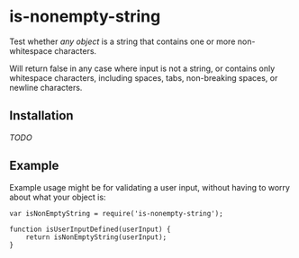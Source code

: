 # is-nonempty-string

Test whether *any object* is a string that contains one or more non-whitespace characters. 

Will return false in any case where input is not a string, or contains only whitespace characters,
including spaces, tabs, non-breaking spaces, or newline characters.


## Installation

_TODO_


## Example

Example usage might be for validating a user input, without having to worry about what your object is:

```
var isNonEmptyString = require('is-nonempty-string');

function isUserInputDefined(userInput) {
    return isNonEmptyString(userInput);
}
```
